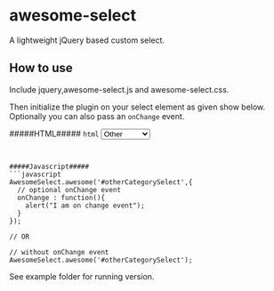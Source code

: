 awesome-select
==============

A lightweight jQuery based custom select.

How to use
----------

Include jquery,awesome-select.js and awesome-select.css.

Then initialize the plugin on your select element as given show below. Optionally you can also pass an ``onChange`` event.

#####HTML#####
```html```
 <select id="otherCategorySelect">
    <option value="">Other</option> 
    <option value="Clothing">Clothing</option> 
    <option value="Electronics">Electronics</option> 
    <option value="Gifts">Gifts</option>
  </select>
```


#####Javascript#####
```javascript
AwesomeSelect.awesome('#otherCategorySelect',{
  // optional onChange event
  onChange : function(){
    alert("I am on change event");
  }
});

// OR

// without onChange event
AwesomeSelect.awesome('#otherCategorySelect');
```

See example folder for running version.
